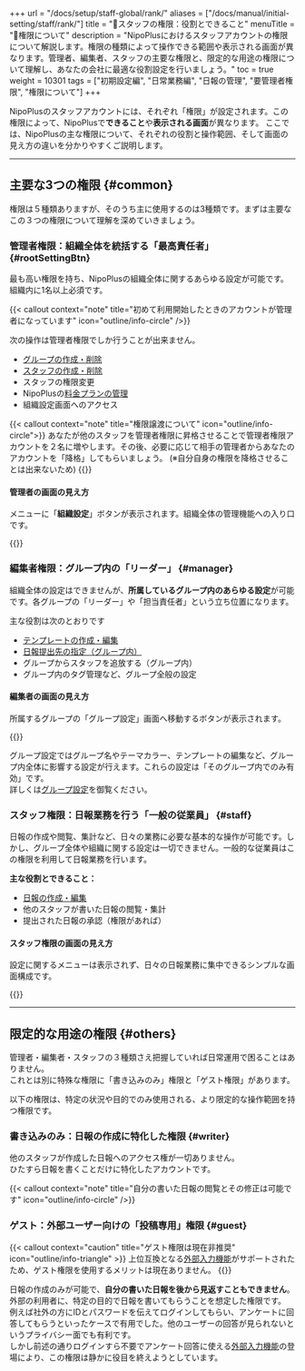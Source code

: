 +++
url = "/docs/setup/staff-global/rank/"
aliases = ["/docs/manual/initial-setting/staff/rank/"]
title = "🔑スタッフの権限：役割とできること"
menuTitle = "🔑権限について"
description = "NipoPlusにおけるスタッフアカウントの権限について解説します。権限の種類によって操作できる範囲や表示される画面が異なります。管理者、編集者、スタッフの主要な権限と、限定的な用途の権限について理解し、あなたの会社に最適な役割設定を行いましょう。"
toc = true
weight = 10301
tags = ["初期設定編", "日常業務編", "日報の管理", "要管理者権限", "権限について"]
+++

NipoPlusのスタッフアカウントには、それぞれ「権限」が設定されます。この権限によって、NipoPlusで**できること**や**表示される画面**が異なります。
ここでは、NipoPlusの主な権限について、それぞれの役割と操作範囲、そして画面の見え方の違いを分かりやすくご説明します。

---

## 主要な3つの権限 {#common}

権限は５種類ありますが、そのうち主に使用するのは3種類です。まずは主要なこの３つの権限について理解を深めていきましょう。

### 管理者権限：組織全体を統括する「最高責任者」 {#rootSettingBtn}

最も高い権限を持ち、NipoPlusの組織全体に関するあらゆる設定が可能です。組織内に1名以上必須です。

{{< callout context="note" title="初めて利用開始したときのアカウントが管理者になっています" icon="outline/info-circle" />}}

次の操作は管理者権限でしか行うことが出来ません。

- [グループの作成・削除](/docs/setup/make-group/)
- [スタッフの作成・削除](/docs/setup/staff-global/make/)
- スタッフの権限変更
- NipoPlusの[料金プランの管理](/docs/price/)
- 組織設定画面へのアクセス

{{< callout context="note" title="権限譲渡について" icon="outline/info-circle">}}
あなたが他のスタッフを管理者権限に昇格させることで管理者権限アカウントを２名に増やします。その後、必要に応じて相手の管理者からあなたのアカウントを「降格」してもらいましょう。
(※自分自身の権限を降格させることは出来ないため)
{{</callout>}}

#### 管理者の画面の見え方

メニューに「**組織設定**」ボタンが表示されます。組織全体の管理機能への入り口です。

{{<icatch filename="img/admin" msg="管理者権限を持つユーザーの画面には、組織全体の管理を行うための「組織設定」メニューが表示されます。" alice="here">}}

### 編集者権限：グループ内の「リーダー」 {#manager}

組織全体の設定はできませんが、**所属しているグループ内のあらゆる設定**が可能です。各グループの「リーダー」や「担当責任者」という立ち位置になります。

主な役割は次のとおりです

- [テンプレートの作成・編集](/docs/template/make/)
- [日報提出先の指定（グループ内）](/docs/setup/staff-local/dist/)
- グループからスタッフを追放する（グループ内）
- グループ内のタグ管理など、グループ全般の設定

#### 編集者の画面の見え方

所属するグループの「グループ設定」画面へ移動するボタンが表示されます。

{{<icatch filename="img/manager" msg="グループ設定にアクセスするには編集者権限以上が必要だよ" alice="ok">}}

グループ設定ではグループ名やテーマカラー、テンプレートの編集など、グループ内全体に影響する設定が行えます。これらの設定は「そのグループ内でのみ有効」です。  
詳しくは[グループ設定](/docs/setup/setting-group/)を御覧ください。

### スタッフ権限：日報業務を行う「一般の従業員」 {#staff}

日報の作成や閲覧、集計など、日々の業務に必要な基本的な操作が可能です。しかし、グループ全体や組織に関する設定は一切できません。一般的な従業員はこの権限を利用して日報業務を行います。

**主な役割とできること：**

- [日報の作成・編集](/docs/manual/write-report/write/)
- 他のスタッフが書いた日報の閲覧・集計
- 提出された日報の承認（権限があれば）

#### スタッフ権限の画面の見え方

設定に関するメニューは表示されず、日々の日報業務に集中できるシンプルな画面構成です。

{{<icatch filename="img/staff" msg="スタッフ権限の画面では、設定に関するメニューは表示されません。日報作成や閲覧に特化したシンプルな画面です。" alice="book">}}

---

## 限定的な用途の権限 {#others}

管理者・編集者・スタッフの３種類さえ把握していれば日常運用で困ることはありません。  
これとは別に特殊な権限に「書き込みのみ」権限と「ゲスト権限」があります。

以下の権限は、特定の状況や目的でのみ使用される、より限定的な操作範囲を持つ権限です。

### 書き込みのみ：日報の作成に特化した権限 {#writer}

他のスタッフが作成した日報へのアクセス権が一切ありません。  
ひたすら日報を書くことだけに特化したアカウントです。

{{< callout context="note" title="自分の書いた日報の閲覧とその修正は可能です" icon="outline/info-circle" />}}

### ゲスト：外部ユーザー向けの「投稿専用」権限 {#guest}

{{< callout context="caution" title="ゲスト権限は現在非推奨" icon="outline/info-triangle" >}}
上位互換となる[外部入力機能](/docs/manual/write-report/outside/)がサポートされたため、ゲスト権限を使用するメリットは現在ありません。
{{</callout>}}

日報の作成のみが可能で、**自分の書いた日報を後から見返すこともできません**。  
外部の利用者に、特定の目的で日報を書いてもらうことを想定した権限です。
例えば社外の方にIDとパスワードを伝えてログインしてもらい、アンケートに回答してもらうといったケースで有用でした。他のユーザーの回答が見られないというプライバシー面でも有利です。  
しかし前述の通りログインすら不要でアンケート回答に使える[外部入力機能](/docs/manual/write-report/outside/)の登場により、この権限は静かに役目を終えようとしています。
